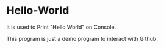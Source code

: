 # Hello-World
It is used to Print "Hello World" on Console.

This program is just a demo program to interact with Github.

